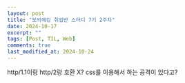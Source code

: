 ```yaml
---
layout: post
title: "모의해킹 취업반 스터디 7기 2주차"
date: 2024-10-17
excerpt: ""
tags: [Post, TIL, Web]
comments: true
last_modified_at: 2024-10-24
---
```


http/1.1이랑 http/2랑 호환 X?
css를 이용해서 하는 공격이 있다고?